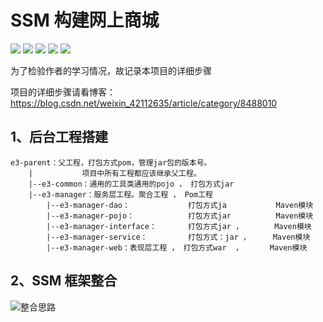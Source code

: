 # SSM 构建网上商城

![](https://img.shields.io/badge/Windows-10-green.svg) 
![](https://img.shields.io/badge/IDEA-2018.2.1-green.svg) 
![](https://img.shields.io/badge/Java-1.8-blue.svg) 
![](https://img.shields.io/badge/Tomcat-8.5-blue.svg) 
![](https://img.shields.io/badge/Maven-3.3.9-blue.svg) 


为了检验作者的学习情况，故记录本项目的详细步骤

项目的详细步骤请看博客：
https://blog.csdn.net/weixin_42112635/article/category/8488010

## 1、后台工程搭建
    e3-parent：父工程，打包方式pom，管理jar包的版本号。
        |           项目中所有工程都应该继承父工程。
        |--e3-common：通用的工具类通用的pojo ， 打包方式jar
        |--e3-manager：服务层工程。聚合工程 ， Pom工程
            |--e3-manager-dao：             打包方式ja           Maven模块
            |--e3-manager-pojo：            打包方式jar          Maven模块
            |--e3-manager-interface：       打包方式jar ，       Maven模块
            |--e3-manager-service：         打包方式：jar ，     Maven模块
            |--e3-manager-web：表现层工程 ， 打包方式war  ，      Maven模块


## 2、SSM 框架整合
![整合思路](https://img-blog.csdnimg.cn/20181129222714386.png?x-oss-process=image/watermark,type_ZmFuZ3poZW5naGVpdGk,shadow_10,text_aHR0cHM6Ly9ibG9nLmNzZG4ubmV0L3dlaXhpbl80MjExMjYzNQ==,size_16,color_FFFFFF,t_70)


